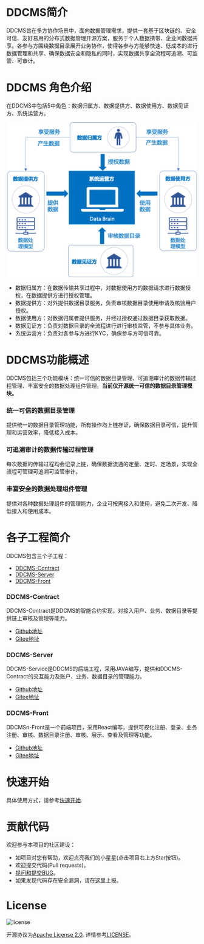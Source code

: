 
# DDCMS简介

DDCMS旨在多方协作场景中，面向数据管理需求，提供一套基于区块链的、安全可信、友好易用的分布式数据管理开源方案，服务于个人数据携带、企业间数据共享。各参与方围绕数据目录展开业务协作，使得各参与方能够快速、低成本的进行数据管理和共享、确保数据安全和隐私的同时，实现数据共享全流程可追溯、可监管、可审计。

# DDCMS 角色介绍

在DDCMS中包括5中角色：数据归属方、数据提供方、数据使用方、数据见证方、系统运营方。

<div align=center><img src="./images/roles.png" width="500"></div>

- 数据归属方：在数据传输共享过程中，对数据使用方的数据请求进行数据授权，在数据提供方进行授权管理。
- 数据提供方：对外提供数据目录服务，负责审核数据目录使用申请及核验用户授权。
- 数据使用方：对数据归属者提供服务，并经过授权通过数据目录获取数据。
- 数据见证方：负责对数据目录的全流程进行进行审核监管，不参与具体业务。
- 系统运营方：负责对各参与方进行KYC，确保参与方可信可靠。

# DDCMS功能概述

DDCMS包括三个功能模块：统一可信的数据目录管理、可追溯审计的数据传输过程管理、丰富安全的数据处理组件管理。**当前仅开源统一可信的数据目录管理模块。**

### 统一可信的数据目录管理

提供统一的数据目录管理功能，所有操作均上链存证，确保数据目录可信，提升管理和运营效率，降低接入成本。

### 可追溯审计的数据传输过程管理

每次数据的传输过程均会记录上链，确保数据流通的定量、定时、定场景，实现全流程可管理可追溯可监管审计。

### 丰富安全的数据处理组件管理

提供对各种数据处理组件的管理能力，企业可按需接入和使用，避免二次开发、降低接入和使用成本。

# 各子工程简介

DDCMS包含三个子工程：

- [DDCMS-Contract](https://github.com/WeBankBlockchain/Data-Brain-Contract)
- [DDCMS-Server](https://github.com/WeBankBlockchain/Data-Brain-Server)
- [DDCMS-Front](https://github.com/WeBankBlockchain/Data-Brain-Front)

### DDCMS-Contract

DDCMS-Contract是DDCMS的智能合约实现，对接入用户、业务、数据目录等提供链上审核及管理等能力。

- [Github地址](https://github.com/WeBankBlockchain/Data-Brain-Contract)
- [Gitee地址](https://gitee.com/WeBankBlockchain/Data-Brain-Contract)

### DDCMS-Server

DDCMS-Service是DDCMS的后端工程，采用JAVA编写，提供和DDCMS-Contract的交互能力及账户、业务、数据目录的管理能力。

- [Github地址](https://github.com/WeBankBlockchain/Data-Brain-Server)
- [Gitee地址](https://gitee.com/WeBankBlockchain/Data-Brain-Server)

### DDCMS-Front

DDCMSn-Front是一个前端项目，采用React编写，提供可视化注册、登录、业务注册、审核、数据目录注册、审核、展示、查看及管理等功能。

- [Github地址](https://github.com/WeBankBlockchain/Data-Brain-Front)
- [Gitee地址](https://gitee.com/WeBankBlockchain/Data-Brain-Front)


# 快速开始

具体使用方式，请参考[快速开始](https://ddcms-docs.readthedocs.io/en/latest/).

# 贡献代码

欢迎参与本项目的社区建设：
- 如项目对您有帮助，欢迎点亮我们的小星星(点击项目右上方Star按钮)。
- 欢迎提交代码(Pull requests)。
- [提问和提交BUG](https://github.com/WeBankBlockchain/Data-Brain/issues)。
- 如果发现代码存在安全漏洞，请在[这里](https://security.webank.com)上报。

# License

![license](http://img.shields.io/badge/license-Apache%20v2-blue.svg)

开源协议为[Apache License 2.0](http://www.apache.org/licenses/). 详情参考[LICENSE](../LICENSE)。
